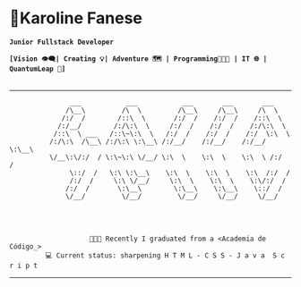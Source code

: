 # 🧩Karoline Fanese 
**`Junior Fullstack Developer`**

**`[Vision 👁‍🗨| Creating 💡| Adventure 🗺 | Programming👩🏾‍💻 | IT 🌐 | QuantumLeap 🎯]`**
<br>
</br>
__________________________________________________________________________________

                   ___           ___           ___       ___       ___     
                  /\__\         /\  \         /\__\     /\__\     /\  \ 
                 /:/  /        /::\  \       /:/  /    /:/  /    /::\  \   
                /:/__/        /:/\:\  \     /:/  /    /:/  /    /:/\:\  \
               /::\  \ ___   /::\~\:\  \   /:/  /    /:/  /    /:/  \:\  \
              /:/\:\  /\__\ /:/\:\ \:\__\ /:/__/    /:/__/    /:/__/ \:\__\
              \/__\:\/:/  / \:\~\:\ \/__/ \:\  \    \:\  \    \:\  \ /:/  /
                   \::/  /   \:\ \:\__\    \:\  \    \:\  \    \:\  /:/  / 
                   /:/  /     \:\ \/__/     \:\  \    \:\  \    \:\/:/  /
                  /:/  /       \:\__\        \:\__\    \:\__\    \::/  /    
                  \/__/         \/__/         \/__/     \/__/     \/__/ 
<br />
<br />

                        👩🏾‍🎓 Recently I graduated from a <Academia de Código_>
             💻 Current status: sharpening H T M L - C S S - J a v a  S c r i p t
__________________________________________________________________________________
<br />
<br />
